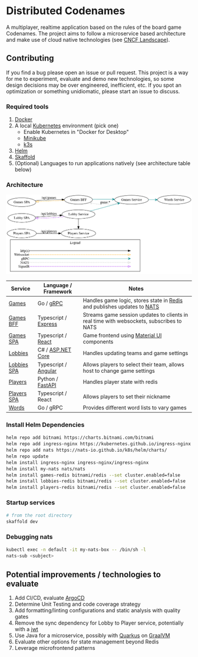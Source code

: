 # Distributed Codenames

A multiplayer, realtime application based on the rules of the board game Codenames. The project aims to follow a microservice based architecture and make use of cloud native technologies (see [CNCF Landscape](https://landscape.cncf.io/)).

## Contributing

If you find a bug please open an issue or pull request. This project is a way for me to experiment, evaluate and demo new technologies, so some design decisions may be over engineered, inefficient, etc. If you spot an optimization or something unidiomatic, please start an issue to discuss.

### Required tools

1. [Docker](https://www.docker.com/products/docker-desktop)
2. A local [Kubernetes](https://kubernetes.io/) environment (pick one)
   - Enable Kubernetes in "Docker for Desktop"
   - [Minikube](https://minikube.sigs.k8s.io/docs/start/)
   - [k3s](https://rancher.com/docs/k3s/latest/en/quick-start/)
3. [Helm](https://helm.sh/docs/intro/quickstart/)
4. [Skaffold](https://skaffold.dev/docs/install/)
5. (Optional) Languages to run applications natively (see architecture table below)

### Architecture

![Architecture graph](/docs/img/architecture.png)

| Service                             | Language / Framework                                                                       | Notes                                                                                                            |
| ----------------------------------- | ------------------------------------------------------------------------------------------ | ---------------------------------------------------------------------------------------------------------------- |
| [Games](services/games)             | Go / [gRPC](https://grpc.io/)                                                              | Handles game logic, stores state in [Redis](https://redis.io/) and publishes updates to [NATS](https://nats.io/) |
| [Games BFF](services/games-bff)     | Typescript / [Express](https://expressjs.com/)                                             | Streams game session updates to clients in real time with websockets, subscribes to NATS                         |
| [Games SPA](services/games-spa)     | Typescript / [React](https://reactjs.org/)                                                 | Game frontend using [Material UI](https://material-ui.com/) components                                           |
| [Lobbies](services/lobbies)         | C# / [ASP&#46;NET Core](https://docs.microsoft.com/en-us/aspnet/core/?view=aspnetcore-5.0) | Handles updating teams and game settings                                                                         |
| [Lobbies SPA](services/lobbies-spa) | Typescript / [Angular](https://angular.io/)                                                | Allows players to select their team, allows host to change game settings                                         |
| [Players](services/players)         | Python / [FastAPI](https://fastapi.tiangolo.com/)                                          | Handles player state with redis                                                                                  |
| [Players SPA](services/players-spa) | Typescript / React                                                                         | Allows players to set their nickname                                                                             |
| [Words](services/words)             | Go / gRPC                                                                                  | Provides different word lists to vary games                                                                      |

### Install Helm Dependencies

```sh
helm repo add bitnami https://charts.bitnami.com/bitnami
helm repo add ingress-nginx https://kubernetes.github.io/ingress-nginx
helm repo add nats https://nats-io.github.io/k8s/helm/charts/
helm repo update
helm install ingress-nginx ingress-nginx/ingress-nginx
helm install my-nats nats/nats
helm install games-redis bitnami/redis --set cluster.enabled=false
helm install lobbies-redis bitnami/redis --set cluster.enabled=false
helm install players-redis bitnami/redis --set cluster.enabled=false
```

### Startup services

```sh
# from the root directory
skaffold dev
```

### Debugging nats

```sh
kubectl exec -n default -it my-nats-box -- /bin/sh -l
nats-sub <subject>
```

## Potential improvements / technologies to evaluate

1. Add CI/CD, evaluate [ArgoCD](https://argoproj.github.io/argo-cd/)
2. Determine Unit Testing and code coverage strategy
3. Add formatting/linting configurations and static analysis with quality gates
4. Remove the sync dependency for Lobby to Player service, potentially with a [jwt](https://jwt.io/)
5. Use Java for a microservice, possibly with [Quarkus](https://quarkus.io/) on [GraalVM](https://www.graalvm.org/)
6. Evaluate other options for state management beyond Redis
7. Leverage microfrontend patterns
